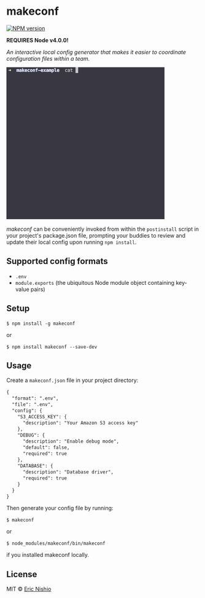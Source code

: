 makeconf
========

[![NPM version][npm-image]][npm-url]

**REQUIRES Node v4.0.0!**

*An interactive local config generator that makes it easier to coordinate
configuration files within a team.*

![makeconf][gif]

*makeconf* can be conveniently invoked from within the `postinstall` script
in your project's package.json file, prompting your buddies to review and update
their local config upon running `npm install`.

## Supported config formats

- `.env`
- `module.exports` (the ubiquitous Node module object containing key-value pairs)

## Setup

```
$ npm install -g makeconf
```

or

```
$ npm install makeconf --save-dev
```

## Usage

Create a `makeconf.json` file in your project directory:

```
{
  "format": ".env",
  "file": ".env",
  "config": {
    "S3_ACCESS_KEY": {
      "description": "Your Amazon S3 access key"
    },
    "DEBUG": {
      "description": "Enable debug mode",
      "default": false,
      "required": true
    },
    "DATABASE": {
      "description": "Database driver",
      "required": true
    }
  }
}
```

Then generate your config file by running:

```
$ makeconf
```

or

```
$ node_modules/makeconf/bin/makeconf
```

if you installed makeconf locally.

## License

MIT © [Eric Nishio](http://ericnish.io)

[npm-url]: https://npmjs.org/package/makeconf
[npm-image]: https://img.shields.io/npm/v/makeconf.svg?style=flat-square
[gif]: /doc/demo.gif

